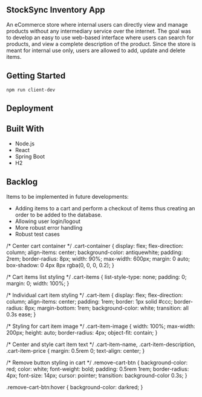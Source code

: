 ## StockSync Inventory App

An eCommerce store where internal users can directly view and manage products without any intermediary service over the internet. The goal was to develop an easy to use web-based interface where users can search for products, and view a complete description of the product. Since the store is meant for internal use only, users are allowed to add, update and delete items.

## Getting Started

`npm run client-dev`

## Deployment

## Built With

- Node.js
- React
- Spring Boot
- H2

## Backlog

Items to be implemented in future developments:

- Adding items to a cart and perform a checkout of items thus creating an order to be added to the database.
- Allowing user login/logout
- More robust error handling
- Robust test cases


/* Center cart container */
.cart-container {
  display: flex;
  flex-direction: column;
  align-items: center;
  background-color: antiquewhite;
  padding: 2rem;
  border-radius: 8px;
  width: 90%;
  max-width: 600px;
  margin: 0 auto;
  box-shadow: 0 4px 8px rgba(0, 0, 0, 0.2);
}

/* Cart items list styling */
.cart-items {
  list-style-type: none;
  padding: 0;
  margin: 0;
  width: 100%;
}

/* Individual cart item styling */
.cart-item {
  display: flex;
  flex-direction: column;
  align-items: center;
  padding: 1rem;
  border: 1px solid #ccc;
  border-radius: 8px;
  margin-bottom: 1rem;
  background-color: white;
  transition: all 0.3s ease;
}

/* Styling for cart item image */
.cart-item-image {
  width: 100%;
  max-width: 200px;
  height: auto;
  border-radius: 4px;
  object-fit: contain;
}

/* Center and style cart item text */
.cart-item-name, .cart-item-description, .cart-item-price {
  margin: 0.5rem 0;
  text-align: center;
}

/* Remove button styling in cart */
.remove-cart-btn {
  background-color: red;
  color: white;
  font-weight: bold;
  padding: 0.5rem 1rem;
  border-radius: 4px;
  font-size: 14px;
  cursor: pointer;
  transition: background-color 0.3s;
}

.remove-cart-btn:hover {
  background-color: darkred;
}
